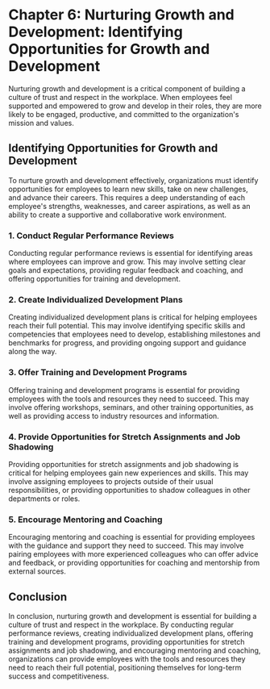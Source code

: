 Chapter 6: Nurturing Growth and Development: Identifying Opportunities for Growth and Development
=================================================================================================

Nurturing growth and development is a critical component of building a culture of trust and respect in the workplace. When employees feel supported and empowered to grow and develop in their roles, they are more likely to be engaged, productive, and committed to the organization's mission and values.

Identifying Opportunities for Growth and Development
----------------------------------------------------

To nurture growth and development effectively, organizations must identify opportunities for employees to learn new skills, take on new challenges, and advance their careers. This requires a deep understanding of each employee's strengths, weaknesses, and career aspirations, as well as an ability to create a supportive and collaborative work environment.

### 1. Conduct Regular Performance Reviews

Conducting regular performance reviews is essential for identifying areas where employees can improve and grow. This may involve setting clear goals and expectations, providing regular feedback and coaching, and offering opportunities for training and development.

### 2. Create Individualized Development Plans

Creating individualized development plans is critical for helping employees reach their full potential. This may involve identifying specific skills and competencies that employees need to develop, establishing milestones and benchmarks for progress, and providing ongoing support and guidance along the way.

### 3. Offer Training and Development Programs

Offering training and development programs is essential for providing employees with the tools and resources they need to succeed. This may involve offering workshops, seminars, and other training opportunities, as well as providing access to industry resources and information.

### 4. Provide Opportunities for Stretch Assignments and Job Shadowing

Providing opportunities for stretch assignments and job shadowing is critical for helping employees gain new experiences and skills. This may involve assigning employees to projects outside of their usual responsibilities, or providing opportunities to shadow colleagues in other departments or roles.

### 5. Encourage Mentoring and Coaching

Encouraging mentoring and coaching is essential for providing employees with the guidance and support they need to succeed. This may involve pairing employees with more experienced colleagues who can offer advice and feedback, or providing opportunities for coaching and mentorship from external sources.

Conclusion
----------

In conclusion, nurturing growth and development is essential for building a culture of trust and respect in the workplace. By conducting regular performance reviews, creating individualized development plans, offering training and development programs, providing opportunities for stretch assignments and job shadowing, and encouraging mentoring and coaching, organizations can provide employees with the tools and resources they need to reach their full potential, positioning themselves for long-term success and competitiveness.


